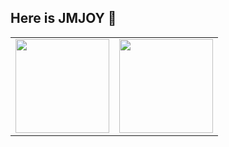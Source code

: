 <!--
<h3>小数据</h3>
-->

## Here is JMJOY 👋

<table cellpadding="10">
    <tr>
        <td style="text-align: center;">
            <image src="https://github-readme-stats.vercel.app/api?username=jmjoy&show_icons=true&layout=compact&theme=solarized-light" height="150" />
        </td>
        <td style="text-align: center;">
            <image src="https://github-readme-stats.vercel.app/api/top-langs/?username=jmjoy&layout=compact&theme=solarized-light" height="150" />
        </td>
    </tr>
</table>




<!--
<h3>减压小黄豆</h3>

<table cellpadding="10">
    <tr>
        <td style="text-align: center;">
            <div>阳光灿烂的日子</div>
            <image src="https://raw.githubusercontent.com/jmjoy/jmjoy/master/static/images/%E6%88%91%E4%BA%8E%E9%BB%84%E8%B1%86%E4%B9%8B%E4%B8%AD%E7%BB%BD%E6%94%BE%EF%BC%8C%E4%BA%A6%E5%A6%82%E8%9A%8C%E5%9F%A0%E4%BD%8F%E4%BA%86%E7%9A%84%E8%8A%B1%E6%9C%B5.webp" height="150" />
        </td>
        <td style="text-align: center;">
            <div>太阳照常升起</div>
            <image src="https://raw.githubusercontent.com/jmjoy/jmjoy/master/static/images/%E5%A4%AA%E9%98%B3%E7%85%A7%E5%B8%B8%E5%8D%87%E8%B5%B7.gif" height="150" />
        </td>
    </tr>
</table>
-->
